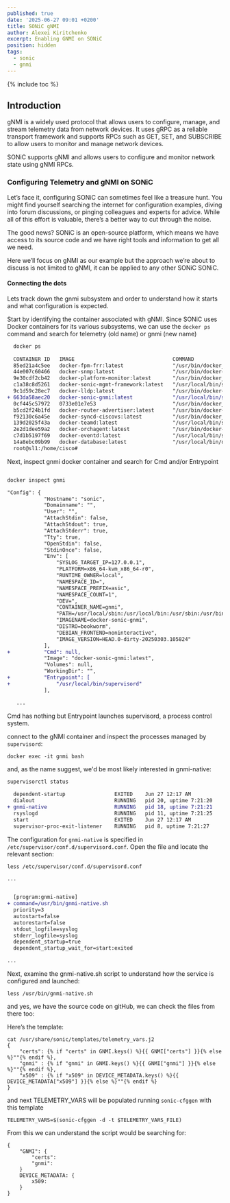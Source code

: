```yaml
---
published: true
date: '2025-06-27 09:01 +0200'
title: SONiC gNMI
author: Alexei Kiritchenko
excerpt: Enabling GNMI on SONiC
position: hidden
tags:
  - sonic
  - gnmi
---
```


{% include toc %}

## Introduction

gNMI is a widely used protocol that allows users to configure, manage, and stream telemetry data from network devices. It uses gRPC as a reliable transport framework and supports RPCs such as GET, SET, and SUBSCRIBE to allow users to monitor and manage network devices. 

SONiC supports gNMI and allows users to configure and monitor network state using gNMI RPCs. 


### Configuring Telemetry and gNMI on SONiC


Let’s face it, configuring SONiC can sometimes feel like a treasure hunt. You might find yourself searching the internet for configuration examples, diving into forum discussions, or pinging colleagues and experts for advice. While all of this effort is valuable, there’s a better way to cut through the noise.


The good news? SONiC is an open-source platform, which means we have access to its source code and we have right tools and information to get all we need. 


Here we’ll focus on gNMI as our example but the approach we’re about to discuss is not limited to gNMI, it can be applied to any other SONiC SONiC.



#### Connecting the dots

Lets track down the gnmi subsystem and order to understand how it starts and what configuration is expected.

Start by identifying the container associated with gNMI. Since SONiC uses Docker containers for its various subsystems, we can use the `docker ps` command and search for telemetry (old name) or gnmi (new name)

```diff
  docker ps
  
  CONTAINER ID   IMAGE                                COMMAND                  CREATED        STATUS       PORTS     NAMES
  85ed21a4c5ee   docker-fpm-frr:latest                "/usr/bin/docker_ini…"   44 hours ago   Up 7 hours             bgp
  44e007c60466   docker-snmp:latest                   "/usr/bin/docker-snm…"   3 days ago     Up 7 hours             snmp
  9e30cdf2cb42   docker-platform-monitor:latest       "/usr/bin/docker_ini…"   3 days ago     Up 7 hours             pmon
  c1a38c8d5261   docker-sonic-mgmt-framework:latest   "/usr/local/bin/supe…"   3 days ago     Up 7 hours             mgmt-framework
  9c1d59c28ec7   docker-lldp:latest                   "/usr/bin/docker-lld…"   3 days ago     Up 7 hours             lldp
+ 663da58aec20   docker-sonic-gnmi:latest             "/usr/local/bin/supe…"   3 days ago     Up 7 hours             gnmi
  0cf445c57972   0733e01e7e53                         "/usr/bin/docker_ini…"   3 days ago     Up 7 hours             dhcp_relay
  b5cd2f24b1fd   docker-router-advertiser:latest      "/usr/bin/docker-ini…"   3 days ago     Up 7 hours             radv
  f92130c6a45e   docker-syncd-ciscovs:latest          "/usr/bin/docker_ini…"   3 days ago     Up 7 hours             syncd
  139d2025f43a   docker-teamd:latest                  "/usr/local/bin/supe…"   3 days ago     Up 7 hours             teamd
  2e2d1dee59a2   docker-orchagent:latest              "/usr/bin/docker-ini…"   3 days ago     Up 7 hours             swss
  c7d1b5197f69   docker-eventd:latest                 "/usr/local/bin/supe…"   3 days ago     Up 7 hours             eventd
  14a8ebc09b99   docker-database:latest               "/usr/local/bin/dock…"   3 days ago     Up 7 hours             database
  root@sl1:/home/cisco#
```

Next, inspect gnmi docker container and search for Cmd and/or Entrypoint 

```diff

docker inspect gnmi

"Config": {
            "Hostname": "sonic",
            "Domainname": "",
            "User": "",
            "AttachStdin": false,
            "AttachStdout": true,
            "AttachStderr": true,
            "Tty": true,
            "OpenStdin": false,
            "StdinOnce": false,
            "Env": [
                "SYSLOG_TARGET_IP=127.0.0.1",
                "PLATFORM=x86_64-kvm_x86_64-r0",
                "RUNTIME_OWNER=local",
                "NAMESPACE_ID=",
                "NAMESPACE_PREFIX=asic",
                "NAMESPACE_COUNT=1",
                "DEV=",
                "CONTAINER_NAME=gnmi",
                "PATH=/usr/local/sbin:/usr/local/bin:/usr/sbin:/usr/bin:/sbin:/bin",
                "IMAGENAME=docker-sonic-gnmi",
                "DISTRO=bookworm",
                "DEBIAN_FRONTEND=noninteractive",
                "IMAGE_VERSION=HEAD.0-dirty-20250303.105824"
            ],
+           "Cmd": null,
            "Image": "docker-sonic-gnmi:latest",
            "Volumes": null,
            "WorkingDir": "",
+           "Entrypoint": [
+               "/usr/local/bin/supervisord"
            ],

   ... 


```

Cmd has nothing but Entrypoint launches supervisord, a process control system.

connect to the gNMI container and inspect the processes managed by `supervisord`:

```
docker exec -it gnmi bash
```
  
and, as the name suggest, we'd be most likely interested in gnmi-native:

```diff
supervisorctl status
  
  dependent-startup                EXITED    Jun 27 12:17 AM
  dialout                          RUNNING   pid 20, uptime 7:21:20
+ gnmi-native                      RUNNING   pid 18, uptime 7:21:21
  rsyslogd                         RUNNING   pid 11, uptime 7:21:25
  start                            EXITED    Jun 27 12:17 AM
  supervisor-proc-exit-listener    RUNNING   pid 8, uptime 7:21:27
```

The configuration for `gnmi-native` is specified in `/etc/supervisor/conf.d/supervisord.conf`. Open the file and locate the relevant section:


```diff
less /etc/supervisor/conf.d/supervisord.conf

...


  [program:gnmi-native]
+ command=/usr/bin/gnmi-native.sh
  priority=3
  autostart=false
  autorestart=false
  stdout_logfile=syslog
  stderr_logfile=syslog
  dependent_startup=true
  dependent_startup_wait_for=start:exited

...

```

Next, examine the gnmi-native.sh script to understand how the service is configured and launched:

```
less /usr/bin/gnmi-native.sh
```

and yes, we have the source code on gitHub, we can check the files from there too:  

Here’s the template:


```
cat /usr/share/sonic/templates/telemetry_vars.j2
{
    "certs": {% if "certs" in GNMI.keys() %}{{ GNMI["certs"] }}{% else %}""{% endif %},
    "gnmi" : {% if "gnmi" in GNMI.keys() %}{{ GNMI["gnmi"] }}{% else %}""{% endif %},
    "x509" : {% if "x509" in DEVICE_METADATA.keys() %}{{ DEVICE_METADATA["x509"] }}{% else %}""{% endif %}
}
```

and next TELEMETRY_VARS will be populated running `sonic-cfggen` with this template

```
TELEMETRY_VARS=$(sonic-cfggen -d -t $TELEMETRY_VARS_FILE)
```

From this we can understand the script would be searching for: 

```
{
    "GNMI": {
        "certs":
        "gnmi": 
    }
    DEVICE_METADATA: {
        x509:
    }
}
```

